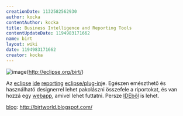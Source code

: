 ```yaml
---
creationDate: 1132582562930 
author: kocka 
contentAuthor: kocka 
title: Business Intelligence and Reporting Tools 
contentUpdateDate: 1194983171662 
name: birt 
layout: wiki 
date: 1194983171662 
creator: kocka 
---
```

![image](http://eclipse.org/birt/images/birt_logotype_small.jpg)(http://eclipse.org/birt/)

Az [eclipse](Eclipse.html) [ide](IDE.html) [reporting](report.html) [eclipse/plug-in](Eclipse/Plug-in.html)je. Egészen emészthető és használható designerrel lehet pakolászni összefele a riportokat, és van hozzá egy [webapp](webapp.html), amivel lehet futtatni. Persze [IDEből](IDE.html) is lehet.

[blog](blog.html): http://birtworld.blogspot.com/


